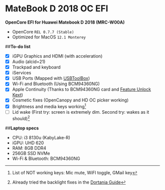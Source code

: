 # MateBook D 2018 OC EFI
__OpenCore EFI for Huawei Matebook D 2018 (MRC-W00A)__

- OpenCore ```REL 0.7.7 (Stable)```
- Optimized for MacOS ```12.1 Monterey```


##__To-do list__

- [x] iGPU Graphics and HDMI (with acceleration)
- [x] Audio (alcid=21)
- [x] Trackpad and keyboard
- [x] iServices
- [x] USB Ports (Mapped with [USBToolBox](https://github.com/USBToolBox))
- [x] Wi-Fi and Bluetooth (Using BCM94360NG)
- [x] Apple Continuity (Thanks to BCM94360NG card and [Feature Unlock Kext](https://github.com/acidanthera/FeatureUnlock))
- [x] Cosmetic fixes (OpenCanopy and HD OC picker working)
- [x] Brightness and media keys working[^1]
- [ ] Lid wake (First try: screen is extremely dim. Second try: wakes as it should)[^2]

[^1]: List of NOT working keys: Mic mute, WiFI toggle, GMail key
[^2]: Already tried the backlight fixes in the [Dortania Guide](https://dortania.github.io/Getting-Started-With-ACPI/Laptops/backlight.html#what-this-ssdt-does)

##__Laptop specs__

- CPU: i3 8130u (KabyLake-R)
- iGPU: UHD 620
- RAM: 8GB DDR4
- 256GB SSD NVMe
- Wi-Fi & Bluetooth: BCM94360NG 



